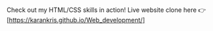 Check out my HTML/CSS skills in action! Live website clone here 👉 [https://karankris.github.io/Web_development/]

